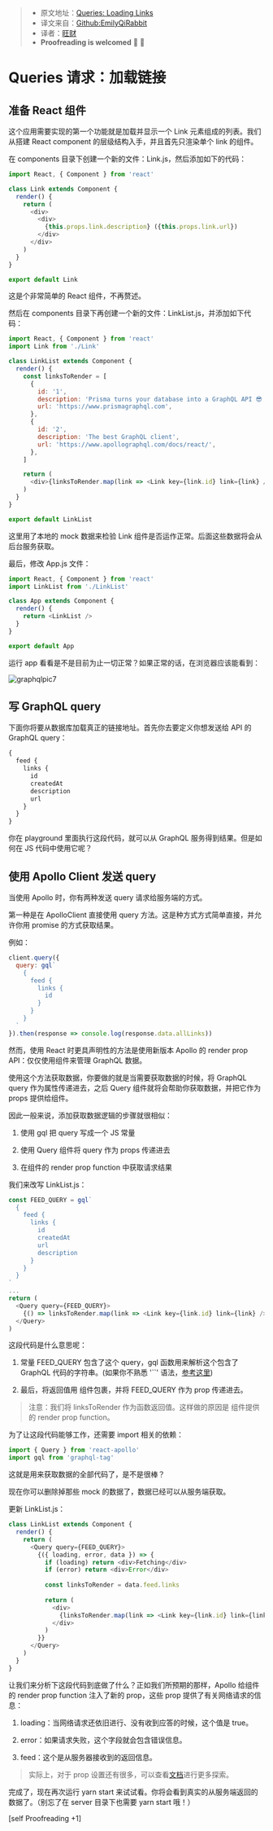> * 原文地址：[Queries: Loading Links](https://www.howtographql.com/react-apollo/2-queries-loading-links/)
> * 译文来自：[Github:EmilyQiRabbit](https://github.com/EmilyQiRabbit/GraphQLTranslation)
> * 译者：[旺财](https://github.com/EmilyQiRabbit)
> * **Proofreading is welcomed** 🙋 🎉

# Queries 请求：加载链接

## 准备 React 组件

这个应用需要实现的第一个功能就是加载并显示一个 Link 元素组成的列表。我们从搭建 React component 的层级结构入手，并且首先只渲染单个 link 的组件。

在 components 目录下创建一个新的文件：Link.js，然后添加如下的代码：

```JavaScript
import React, { Component } from 'react'

class Link extends Component {
  render() {
    return (
      <div>
        <div>
          {this.props.link.description} ({this.props.link.url})
        </div>
      </div>
    )
  }
}

export default Link
```

这是个非常简单的 React 组件，不再赘述。

然后在 components 目录下再创建一个新的文件：LinkList.js，并添加如下代码：

```js
import React, { Component } from 'react'
import Link from './Link'

class LinkList extends Component {
  render() {
    const linksToRender = [
      {
        id: '1',
        description: 'Prisma turns your database into a GraphQL API 😎 😎',
        url: 'https://www.prismagraphql.com',
      },
      {
        id: '2',
        description: 'The best GraphQL client',
        url: 'https://www.apollographql.com/docs/react/',
      },
    ]

    return (
      <div>{linksToRender.map(link => <Link key={link.id} link={link} />)}</div>
    )
  }
}

export default LinkList
```

这里用了本地的 mock 数据来检验 Link 组件是否运作正常。后面这些数据将会从后台服务获取。

最后，修改 App.js 文件：

```JavaScript
import React, { Component } from 'react'
import LinkList from './LinkList'

class App extends Component {
  render() {
    return <LinkList />
  }
}

export default App
```

运行 app 看看是不是目前为止一切正常？如果正常的话，在浏览器应该能看到：

![graphqlpic7](../imgs/graphqlpic7.png)

## 写 GraphQL query

下面你将要从数据库加载真正的链接地址。首先你去要定义你想发送给 API 的 GraphQL query：

```js
{
  feed {
    links {
      id
      createdAt
      description
      url
    }
  }
}
```

你在 playground 里面执行这段代码，就可以从 GraphQL 服务得到结果。但是如何在 JS 代码中使用它呢？

## 使用 Apollo Client 发送 query

当使用 Apollo 时，你有两种发送 query 请求给服务端的方式。

第一种是在 ApolloClient 直接使用 query 方法。这是种方式方式简单直接，并允许你用 promise 的方式获取结果。

例如：

```js
client.query({
  query: gql`
    {
      feed {
        links {
          id
        }
      }
    }
  `
}).then(response => console.log(response.data.allLinks))
```

然而，使用 React 时更具声明性的方法是使用新版本 Apollo 的 render prop API：仅仅使用组件来管理 GraphQL 数据。

使用这个方法获取数据，你要做的就是当需要获取数据的时候，将 GraphQL query 作为属性传递进去，之后 Query 组件就将会帮助你获取数据，并把它作为 props 提供给组件。

因此一般来说，添加获取数据逻辑的步骤就很相似：

1. 使用 gql 把 query 写成一个 JS 常量

2. 使用 Query 组件将 query 作为 props 传递进去

3. 在组件的 render prop function 中获取请求结果

我们来改写 LinkList.js：

```js
const FEED_QUERY = gql`
  {
    feed {
      links {
        id
        createdAt
        url
        description
      }
    }
  }
`
...
return (
  <Query query={FEED_QUERY}>
    {() => linksToRender.map(link => <Link key={link.id} link={link} />)}
  </Query>
)
```

这段代码是什么意思呢：

1. 常量 FEED_QUERY 包含了这个 query，gql 函数用来解析这个包含了 GraphQL 代码的字符串。(如果你不熟悉 '``' 语法，[参考这里](https://wesbos.com/tagged-template-literals/))

2. 最后，将返回值用 <Query /> 组件包裹，并将 FEED_QUERY 作为 prop 传递进去。

> 注意：我们将 linksToRender 作为函数返回值。这样做的原因是 <Query /> 组件提供的 render prop function。

为了让这段代码能够工作，还需要 import 相关的依赖：

```JavaScript
import { Query } from 'react-apollo'
import gql from 'graphql-tag'
```

这就是用来获取数据的全部代码了，是不是很棒？

现在你可以删除掉那些 mock 的数据了，数据已经可以从服务端获取。

更新 LinkList.js：

```JavaScript
class LinkList extends Component {
  render() {
    return (
      <Query query={FEED_QUERY}>
        {({ loading, error, data }) => {
          if (loading) return <div>Fetching</div>
          if (error) return <div>Error</div>
    
          const linksToRender = data.feed.links
    
          return (
            <div>
              {linksToRender.map(link => <Link key={link.id} link={link} />)}
            </div>
          )
        }}
      </Query>
    )
  }
}
```

让我们来分析下这段代码到底做了什么？正如我们所预期的那样，Apollo 给组件的 render prop function 注入了新的 prop，这些 prop 提供了有关网络请求的信息：

1. loading：当网络请求还依旧进行、没有收到应答的时候，这个值是 true。

2. error：如果请求失败，这个字段就会包含错误信息。

3. feed：这个是从服务器接收到的返回信息。

> 实际上，对于 prop 设置还有很多，可以查看[文档](https://www.apollographql.com/docs/react/essentials/queries.html#graphql-query-data)进行更多探索。

完成了，现在再次运行 yarn start 来试试看。你将会看到真实的从服务端返回的数据了。（别忘了在 server 目录下也需要 yarn start 哦！）

[self Proofreading +1]